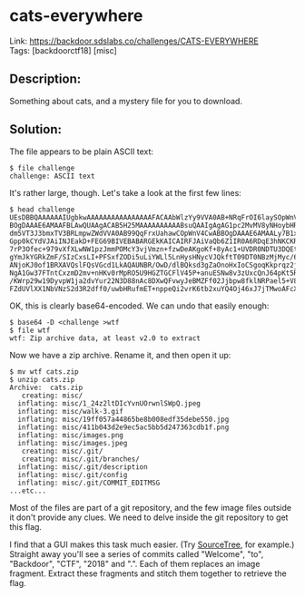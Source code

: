 cats-everywhere
===============

Link: https://backdoor.sdslabs.co/challenges/CATS-EVERYWHERE \
Tags: [backdoorctf18] [misc]

Description:
------------

Something about cats, and a mystery file for you to download.

Solution:
---------

The file appears to be plain ASCII text:

```
$ file challenge
challenge: ASCII text
```

It's rather large, though. Let's take a look at the first few lines:

```
$ head challenge
UEsDBBQAAAAAAIUgbkwAAAAAAAAAAAAAAAAFACAAbWlzYy9VVA0AB+NRqFrOI6laySOpWnV4CwAB
BOgDAAAE6AMAAFBLAwQUAAgACAB5H25MAAAAAAAAAABsuQAAIgAgAG1pc2MvMV8yNHoybHRESWNZ
dm5VT3J3bmxTV3BRLmpwZWdVVA0AB99QqFrxUahawCOpWnV4CwABBOgDAAAE6AMAALy7B1xT37Yu
Gpp0kCYdVJAiINJEakD+FEG69BIVEBABARGEkKAICAIRFJAiVaQb6Z1IR0A6RDqE3hNKCKRw497n
7rP3Ofec+979vXfXLwNW1pzJmmPOMcY3vjVmzn+fzwDeAKgoKf+8yAc1+UVDR0NDTU3DQEt7gY6J
gYmJkYGRkZmF/SIzCxsLI+PFSxfZODi5uLiYWLl5LnHysHNycVJQkftT09DT0NBzMjMyc/6/Ps5/
ANjoKJ0of1BRXAVQslFQsVGcd1LkAQAUNBR/OwD/dlBQksd3gZaOnoHxIoCSgoqKkprqz2jJLWHk
NgA1Gw37FTntCxzmD2mv+nHKv0rMpRO5U9HGZTGCFlV45P+anuESNw8v3zUxcQnJ64pKt5Rvq6jq
/KWrp29w19DyvpW1ja2dvYur22N3D88nAc8DXwQFvwyJeBMZFf02Jjbpw8fklNRPael5+V8KvhYW
FZdUVlXX1NbVNzS2d3R2dff0/uwbHRufmET+nppeQi2vrK6tb2xuYQ4Oj46xJ7jTMwoAFcX/PP6T
```

OK, this is clearly base64-encoded. We can undo that easily enough:

```
$ base64 -D <challenge >wtf
$ file wtf
wtf: Zip archive data, at least v2.0 to extract
```

Now we have a zip archive. Rename it, and then open it up:

```
$ mv wtf cats.zip
$ unzip cats.zip
Archive:  cats.zip
   creating: misc/
  inflating: misc/1_24z2ltDIcYvnUOrwnlSWpQ.jpeg  
  inflating: misc/walk-3.gif         
  inflating: misc/19ff057a44865be8b008edf35debe550.jpg  
  inflating: misc/411b043d2e9ec5ac5bb5d247363cdb1f.png  
  inflating: misc/images.png         
  inflating: misc/images.jpeg        
   creating: misc/.git/
   creating: misc/.git/branches/
  inflating: misc/.git/description   
  inflating: misc/.git/config        
  inflating: misc/.git/COMMIT_EDITMSG  
...etc...
```

Most of the files are part of a git repository, and the few image files outside it don't provide any clues. We need to delve inside the git repository to get this flag.

I find that a GUI makes this task much easier. (Try [SourceTree](https://www.sourcetreeapp.com/), for example.) Straight away you'll see a series of commits called "Welcome", "to", "Backdoor", "CTF", "2018" and ".". Each of them replaces an image fragment. Extract these fragments and stitch them together to retrieve the flag.

